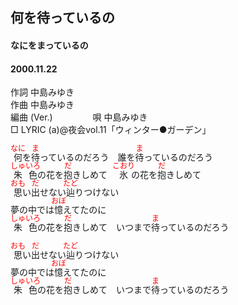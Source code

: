 <style type="text/css">
	ruby{
	    ruby-position: over;
	}
	ruby > rt{font-size: 12px;color:red;}
	p{font:16px;font-size: '楷体'}
</style>
## 何を待っているの
#### なにをまっているの
#### 2000.11.22


作詞     中島みゆき　　　　　   
作曲      中島みゆき  　　　   
編曲 (Ver.) 　　　　
唄     中島みゆき     
□ LYRIC (a)@夜会vol.11「ウィンター●ガーデン」   
   
<ruby><rb>何</rb><rp>(</rp><rt>なに</rt><rp>)</rp></ruby>を<ruby><rb>待</rb><rp>(</rp><rt>ま</rt><rp>)</rp></ruby>っているのだろう　誰を<ruby><rb>待</rb><rp>(</rp><rt>ま</rt><rp>)</rp></ruby>っているのだろう   
<ruby><rb>朱色</rb><rp>(</rp><rt>しゅいろ</rt><rp>)</rp></ruby>の花を<ruby><rb>抱</rb><rp>(</rp><rt>だ</rt><rp>)</rp></ruby>きしめて　<ruby><rb>氷</rb><rp>(</rp><rt>こおり</rt><rp>)</rp></ruby>の花を<ruby><rb>抱</rb><rp>(</rp><rt>だ</rt><rp>)</rp></ruby>きしめて   
<ruby><rb>思</rb><rp>(</rp><rt>おも</rt><rp>)</rp></ruby>い<ruby><rb>出</rb><rp>(</rp><rt>だ</rt><rp>)</rp></ruby>せない<ruby><rb>辿</rb><rp>(</rp><rt>たど</rt><rp>)</rp></ruby>りつけない   
夢の中では<ruby><rb>憶</rb><rp>(</rp><rt>おぼ</rt><rp>)</rp></ruby>えてたのに   
<ruby><rb>朱色</rb><rp>(</rp><rt>しゅいろ</rt><rp>)</rp></ruby>の花を<ruby><rb>抱</rb><rp>(</rp><rt>だ</rt><rp>)</rp></ruby>きしめて　いつまで<ruby><rb>待</rb><rp>(</rp><rt>ま</rt><rp>)</rp></ruby>っているのだろう   
   
<ruby><rb>思</rb><rp>(</rp><rt>おも</rt><rp>)</rp></ruby>い<ruby><rb>出</rb><rp>(</rp><rt>だ</rt><rp>)</rp></ruby>せない<ruby><rb>辿</rb><rp>(</rp><rt>たど</rt><rp>)</rp></ruby>りつけない   
夢の中では<ruby><rb>憶</rb><rp>(</rp><rt>おぼ</rt><rp>)</rp></ruby>えてたのに   
<ruby><rb>朱色</rb><rp>(</rp><rt>しゅいろ</rt><rp>)</rp></ruby>の花を<ruby><rb>抱</rb><rp>(</rp><rt>だ</rt><rp>)</rp></ruby>きしめて　いつまで<ruby><rb>待</rb><rp>(</rp><rt>ま</rt><rp>)</rp></ruby>っているのだろう   